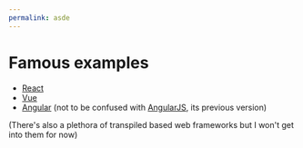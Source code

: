 ```yaml
---
permalink: asde
---
```


# Famous examples

* [React](https://reactjs.org)
* [Vue](https://vuejs.org)
* [Angular](https://angular.io) (not to be confused with [AngularJS](https://angularjs.org),
its previous version)

(There's also a plethora of transpiled based web frameworks but I won't get into them for now)
